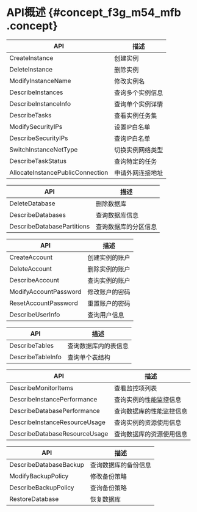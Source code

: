 # API概述 {#concept_f3g_m54_mfb .concept}

|API|描述|
|---|--|
|CreateInstance|创建实例|
|DeleteInstance|删除实例|
|ModifyInstanceName|修改实例名|
|DescribeInstances|查询多个实例信息|
|DescribeInstanceInfo|查询单个实例详情|
|DescribeTasks|查看实例任务集|
|ModifySecurityIPs|设置IP白名单|
|DescribeSecurityIPs|查询IP白名单|
|SwitchInstanceNetType|切换实例网络类型|
|DescribeTaskStatus|查询特定的任务|
|AllocateInstancePublicConnection|申请外网连接地址|

|API|描述|
|---|--|
|DeleteDatabase|删除数据库|
|DescribeDatabases|查询数据库信息|
|DescribeDatabasePartitions|查询数据库的分区信息|

|API|描述|
|---|--|
|CreateAccount|创建实例的账户|
|DeleteAccount|删除实例的账户|
|DescribeAccount|查询实例的账户|
|ModifyAccountPassword|修改账户的密码|
|ResetAccountPassword|重置账户的密码|
|DescribeUserInfo|查询用户信息|

|API|描述|
|---|--|
|DescribeTables|查询数据库内的表信息|
|DescribeTableInfo|查询单个表结构|

|API|描述|
|---|--|
|DescribeMonitorItems|查看监控项列表|
|DescribeInstancePerformance|查询实例的性能监控信息|
|DescribeDatabasePerformance|查询数据库的性能监控信息|
|DescribeInstanceResourceUsage|查询实例的资源使用信息|
|DescribeDatabaseResourceUsage|查询数据库的资源使用信息|

|API|描述|
|---|--|
|DescribeDatabaseBackup|查询数据库的备份信息|
|ModifyBackupPolicy|修改备份策略|
|DescribeBackupPolicy|查询备份策略|
|RestoreDatabase|恢复数据库|

